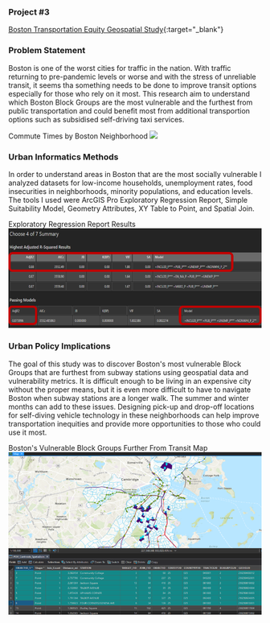 ### Project #3
[Boston Transportation Equity Geospatial Study](/pdf/PPUA_7237_Final_PPT.pdf){:target="_blank"}

### Problem Statement

Boston is one of the worst cities for traffic in the nation. With traffic returning to pre-pandemic levels or worse and with the stress of unreliable transit, it seems tha something needs to be done to improve transit options especially for those who rely on it most. This research aim to understand which Boston Block Groups are the most vulnerable and the furthest from public transportation and could benefit most from additional transportion options such as subsidised self-driving taxi services.

Commute Times by Boston Neighborhood
<img src="images/project3commutettimes.png?raw=true"/>

### Urban Informatics Methods

In order to understand areas in Boston that are the most socially vulnerable I analyzed datasets for low-income households, unemployment rates, food insecurities in neighborhoods, minority populations, and education levels. The tools I used were ArcGIS Pro Exploratory Regression Report, Simple Suitability Model, Geometry Attributes, XY Table to Point, and Spatial Join.

Exploratory Regression Report Results
<img src="images/project3data.png?raw=true"/>

### Urban Policy Implications

The goal of this study was to discover Boston's most vulnerable Block Groups that are furthest from subway stations using geospatial data and vulnerability metrics. It is difficult enough to be living in an expensive city without the proper means, but it is even more difficult to have to navigate Boston when subway stations are a longer walk. The summer and winter months can add to these issues. Designing pick-up and drop-off locations for self-diving vehicle technology in these neighborhoods can help improve transportation inequities and provide more opportunities to those who could use it most.

Boston's Vulnerable Block Groups Further From Transit Map
<img src="images/project3vulnerablemap.png?raw=true"/>